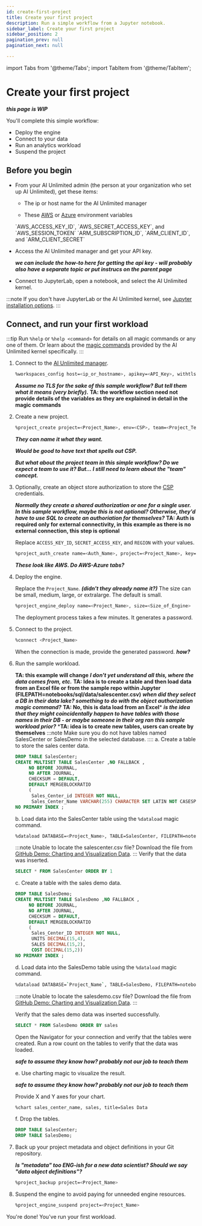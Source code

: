 ```yaml
---
id: create-first-project
title: Create your first project
description: Run a simple workflow from a Jupyter notebook.
sidebar_label: Create your first project
sidebar_position: 2
pagination_prev: null
pagination_next: null

---
```

import Tabs from '@theme/Tabs';
import TabItem from '@theme/TabItem';

# Create your first project

***this page is WIP***

You'll complete this simple workflow:

- Deploy the engine
- Connect to your data
- Run an analytics workload
- Suspend the project

## Before you begin

- From your AI Unlimited admin (the person at your organization who set up AI Unlimited), get these items:

	- The ip or host name for the AI Unlimited manager

	- These [AWS](https://docs.aws.amazon.com/sdkref/latest/guide/environment-variables.html) or [Azure](https://github.com/paulbouwer/terraform-azure-quickstarts-samples/blob/master/README.md#azure-authentication) environment variables 

  <Tabs>
    <TabItem value="aws" label="AWS" default>
    `AWS_ACCESS_KEY_ID`, `AWS_SECRET_ACCESS_KEY`, and `AWS_SESSION_TOKEN`

  </TabItem>
    <TabItem value="azure" label="Azure">
    `ARM_SUBSCRIPTION_ID`, `ARM_CLIENT_ID`, and `ARM_CLIENT_SECRET`

  </TabItem>
    </Tabs> 

- Access the AI Unlimited manager and get your API key. 

	***we can include the how-to here for getting the api key - will probably also have a separate topic or put instrucs on the parent page***

- Connect to JupyterLab, open a notebook, and select the AI Unlimited kernel.

:::note
If you don't have JupyterLab or the AI Unlimited kernel, see [Jupyter installation options](/docs/advanced/jupyterlab).
:::

## Connect, and run your first workload

:::tip
Run `%help` or `%help <command>` for details on all magic commands or any one of them. Or learn about the [magic commands](/docs/explore-and-analyze-data/magic-commands.md) provided by the AI Unlimited kernel specifically. 
:::

1. Connect to the [AI Unlimited manager](/docs/glossary.md#glo-manager).
    ```bash
    %workspaces_config host=<ip_or_hostname>, apikey=<API_Key>, withtls=F 	
    ```

	***Assume no TLS for the sake of this sample workflow? But tell them what it means (very briefly).*** **TA: the workflow section need not provide details of the variables as they are explained in detail in the magic commands**
	
2. Create a new project.
    ```bash
    %project_create project=<Project_Name>, env=<CSP>, team=<Project_Team>
    ```
	
	***They can name it what they want.***
	
	***Would be good to have text that spells out CSP.***
	
	***But what about the project team in this simple workflow? Do we expect a team to use it? But... I still need to learn about the "team" concept.***
	
3. Optionally, create an object store authorization to store the [CSP](/docs/glossary.md#glo-cloud-service-provider) credentials. 

	***Normally they create a shared authorization or one for a single user. In this sample workflow, maybe this is not optional? Otherwise, they'd have to use SQL to create an authoriation for themselves?***
    **TA: Auth is required only for external connectivity, in this example as there is no external connection, this step is optional**


    Replace `ACCESS_KEY_ID`, `SECRET_ACCESS_KEY`, and `REGION` with your values.
    ```bash
    %project_auth_create name=<Auth_Name>, project=<Project_Name>, key=<ACCESS_KEY_ID>, secret=<SECRET_ACCESS_KEY>, region=<REGION>
    ```
	
	***These look like AWS. Do AWS-Azure tabs?***
	
4. Deploy the engine.

    Replace the `Project_Name`. ***(didn't they already name it?)*** The size can be small, medium, large, or extralarge. The default is small.
    ```bash
    %project_engine_deploy name=<Project_Name>, size=<Size_of_Engine>
    ```
    The deployment process takes a few minutes. It generates a password.
6. Connect to the project.
    ```bash
    %connect <Project_Name>
    ```
    When the connection is made, provide the generated password. ***how?***

7. Run the sample workload.

    **TA: this example will change**
	***I don't yet understand all this, where the data comes from, etc.***
    **TA: Idea is to create a table and then load data from an Excel file or from the sample repo within Jupyter (FILEPATH=notebooks/sql/data/salescenter.csv)**
    ***when did they select a DB in their data lake? something to do with the object authorization magic command?***
	**TA: No, this is data load from an Excel***
	***is the idea that they might coincidentally happen to have tables with those names in their DB - or maybe someone in their org ran this sample workload prior?***
    ***TA: idea is to create new tables, users can create by themselves**
    :::note
    Make sure you do not have tables named SalesCenter or SalesDemo in the selected database. 
    ::::
    a. Create a table to store the sales center data.
      
    ```sql
    DROP TABLE SalesCenter;
    CREATE MULTISET TABLE SalesCenter ,NO FALLBACK ,
         NO BEFORE JOURNAL,
         NO AFTER JOURNAL,
         CHECKSUM = DEFAULT,
         DEFAULT MERGEBLOCKRATIO
         (
          Sales_Center_id INTEGER NOT NULL,
          Sales_Center_Name VARCHAR(255) CHARACTER SET LATIN NOT CASESPECIFIC)
    NO PRIMARY INDEX ;
    ```
    b. Load data into the SalesCenter table using the `%dataload` magic command.
    ```bash
    %dataload DATABASE=<Project_Name>, TABLE=SalesCenter, FILEPATH=notebooks/sql/data/salescenter.csv
    ```
	:::note
    Unable to locate the salescenter.csv file? Download the file from [GitHub Demo: Charting and Visualization Data](https://github.com/Teradata/jupyter-demos/tree/main/Getting_Started/Charting_and_Visualization/data).
    :::
    Verify that the data was inserted.
    ```sql
    SELECT * FROM SalesCenter ORDER BY 1
    ```
    c. Create a table with the sales demo data.
    ```sql
    DROP TABLE SalesDemo;
    CREATE MULTISET TABLE SalesDemo ,NO FALLBACK ,
         NO BEFORE JOURNAL,
         NO AFTER JOURNAL,
         CHECKSUM = DEFAULT,
         DEFAULT MERGEBLOCKRATIO
         (
          Sales_Center_ID INTEGER NOT NULL,
          UNITS DECIMAL(15,4),
          SALES DECIMAL(15,2),
          COST DECIMAL(15,2))
    NO PRIMARY INDEX ;
    ```
    d. Load data into the SalesDemo table using the `%dataload` magic command. 
	
    ```bash
    %dataload DATABASE=`Project_Name`, TABLE=SalesDemo, FILEPATH=notebooks/sql/data/salesdemo.csv
    ```
    :::note
    Unable to locate the salesdemo.csv file? Download the file from [GitHub Demo: Charting and Visualization Data](https://github.com/Teradata/jupyter-demos/tree/main/Getting_Started/Charting_and_Visualization/data).
    :::
	
	Verify that the sales demo data was inserted successfully.
	
    ```sql
    SELECT * FROM SalesDemo ORDER BY sales
    ```
    Open the Navigator for your connection and verify that the tables were created. Run a row count on the tables to verify that the data was loaded.
	
	***safe to assume they know how? probably not our job to teach them***
    
    e. Use charting magic to visualize the result.
	
	***safe to assume they know how? probably not our job to teach them***
	
    Provide X and Y axes for your chart.
	
    ```bash
    %chart sales_center_name, sales, title=Sales Data
    ```
	
    f.	Drop the tables.
	
    ```sql
    DROP TABLE SalesCenter;
    DROP TABLE SalesDemo;
    ```
	
8. Back up your project metadata and object definitions in your Git repository.

	***Is "metadata" too ENG-ish for a new data scientist? Should we say "data object definitions"?***

	```bash
	%project_backup project=<Project_Name>
	```

9. Suspend the engine to avoid paying for unneeded engine resources.
    ```bash
    %project_engine_suspend project=<Project_Name>
    ```

You're done! You've run your first workload.